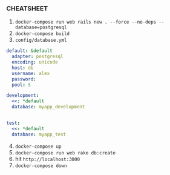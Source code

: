 ### CHEATSHEET

1. `docker-compose run web rails new . --force --no-deps --database=postgresql`
2. `docker-compose build`
3. `config/database.yml`

```yml
default: &default
  adapter: postgresql
  encoding: unicode
  host: db
  username: alex
  password:
  pool: 5

development:
  <<: *default
  database: myapp_development


test:
  <<: *default
  database: myapp_test
```

4. `docker-compose up`
5. `docker-compose run web rake db:create`
6. hit `http://localhost:3000`
7. `docker-compose down`